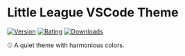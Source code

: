 # Little League VSCode Theme

[![Version](https://vsmarketplacebadge.apphb.com/version/matthewstrom.little-league.svg?style=flat-square&colorA=6494f6&colorB=4771e2)](https://marketplace.visualstudio.com/items?itemName=matthewstrom.little-league)
[![Rating](https://vsmarketplacebadge.apphb.com/rating-star/matthewstrom.little-league.svg?style=flat-square&colorA=7eb87e&colorB=57a357)](https://marketplace.visualstudio.com/items?itemName=matthewstrom.little-league)
[![Downloads](https://vsmarketplacebadge.apphb.com/downloads-short/matthewstrom.little-league.svg?style=flat-square&colorA=f78c6c&colorB=ca7967)](https://marketplace.visualstudio.com/items?itemName=matthewstrom.little-league)

 ⚾ A quiet theme with harmonious colors.


